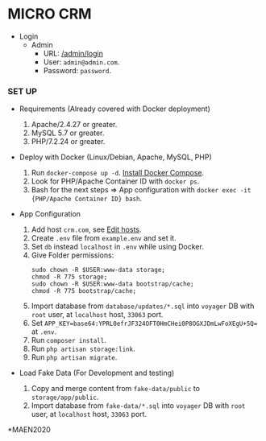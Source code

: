 # MICRO CRM
* Login
    - Admin
        * URL: [/admin/login](http://crm.com/public/admin/login)
        * User: `admin@admin.com`.
	    * Password: `password`.

### SET UP
* Requirements (Already covered with Docker deployment)
	1. Apache/2.4.27 or greater.
	2. MySQL 5.7 or greater.
	3. PHP/7.2.24 or greater.

* Deploy with Docker (Linux/Debian, Apache, MySQL, PHP)
    1. Run `docker-compose up -d`.
        [Install Docker Compose](https://docs.docker.com/compose/install/).
    2. Look for PHP/Apache Container ID with `docker ps`.
    3. Bash for the next steps => App configuration
        with `docker exec -it {PHP/Apache Container ID} bash`.

* App Configuration
    1. Add host `crm.com`,
        	see [Edit hosts](https://dinahosting.com/ayuda/como-modificar-el-fichero-hosts).
    2. Create `.env` file from `example.env` and set it.
	3. Set `db` instead `localhost` in `.env` while using Docker.
	4. Give Folder permissions:
	    ```
	    sudo chown -R $USER:www-data storage;
        chmod -R 775 storage;
        sudo chown -R $USER:www-data bootstrap/cache;
        chmod -R 775 bootstrap/cache;
	    ```
	7. Import database from `database/updates/*.sql` into `voyager` DB
        with `root` user, at `localhost` host, `33063` port.
    8. Set `APP_KEY=base64:YPRL0efrJF324OFT0HmCHei0P8OGXJDmLwFoXEgU+5Q=` at `.env`.
	9. Run `composer install`.
	10. Run `php artisan storage:link`.
	11. Run `php artisan migrate`.

* Load Fake Data (For Development and testing)
    1. Copy and merge content from `fake-data/public` to `storage/app/public`.
    2. Import database from `fake-data/*.sql` into `voyager` DB
            with `root` user, at `localhost` host, `33063` port.

*MAEN2020